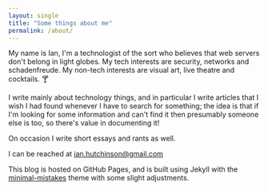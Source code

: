 ```yaml
---
layout: single
title: "Some things about me"
permalink: /about/
---
```

My name is Ian, I'm a technologist of the sort who believes that web servers don't belong in light globes. My tech interests are security, networks and schadenfreude. My non-tech interests are visual art, live theatre and cocktails. 🍸

I write mainly about technology things, and in particular I write articles that I wish I had found whenever I have to search for something; the idea is that if I'm looking for some information and can't find it then presumably someone else is too, so there's value in documenting it!

On occasion I write short essays and rants as well.

I can be reached at ian.hutchinson@gmail.com

This blog is hosted on GitHub Pages, and is built using Jekyll with the [minimal-mistakes](https://mmistakes.github.io/minimal-mistakes/) theme with some slight adjustments.
